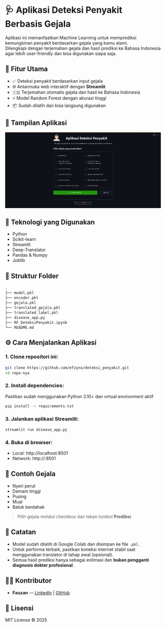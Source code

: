 
# 🩺 Aplikasi Deteksi Penyakit Berbasis Gejala

Aplikasi ini memanfaatkan Machine Learning untuk memprediksi kemungkinan penyakit berdasarkan gejala yang kamu alami.  
Dilengkapi dengan terjemahan gejala dan hasil prediksi ke Bahasa Indonesia agar lebih user-friendly dan bisa digunakan siapa saja.

## 🚀 Fitur Utama

- ✅ Deteksi penyakit berdasarkan input gejala
- 🌐 Antarmuka web interaktif dengan **Streamlit**
- 🇮🇩 Terjemahan otomatis gejala dan hasil ke Bahasa Indonesia
- ⚡ Model Random Forest dengan akurasi tinggi
- 📦 Sudah dilatih dan bisa langsung digunakan

## 📸 Tampilan Aplikasi

![demo-app](https://raw.githubusercontent.com/efzynx/deteksi_penyakit/refs/heads/main/src/preview.jpg)

## 🧠 Teknologi yang Digunakan

- Python
- Scikit-learn
- Streamlit
- Deep-Translator
- Pandas & Numpy
- Joblib

## 📁 Struktur Folder

```
.
├── model.pkl
├── encoder.pkl
├── gejala.pkl
├── translated_gejala.pkl
├── translated_label.pkl
├── disease_app.py
├── RF_DeteksiPenyakit.ipynb
└── README.md
```

## ⚙️ Cara Menjalankan Aplikasi

### 1. Clone repositori ini:

```bash
git clone https://github.com/efzynx/deteksi_penyakit.git
cd repo-nya
```

### 2. Install dependencies:

Pastikan sudah menggunakan Python 3.10+ dan virtual environment aktif

```bash
pip install -r requirements.txt
```

### 3. Jalankan aplikasi Streamlit:

```bash
streamlit run disease_app.py
```

### 4. Buka di browser:
- Local: http://localhost:8501
- Network: http://<ip-lokal-kamu>:8501

## 🧪 Contoh Gejala

- Nyeri perut
- Demam tinggi
- Pusing
- Mual
- Batuk berdahak

> Pilih gejala melalui checkbox dan tekan tombol **Prediksi**.

## 📌 Catatan

- Model sudah dilatih di Google Colab dan disimpan ke file `.pkl`.
- Untuk performa terbaik, pastikan koneksi internet stabil saat menggunakan translator di tahap awal (opsional).
- Semua hasil prediksi hanya sebagai estimasi dan **bukan pengganti diagnosis dokter profesional**.

## 🧑‍💻 Kontributor

- **Fauzan** — [LinkedIn](https://linkedin.com/in/efzyn) | [GitHub](https://github.com/efzynx)

## 📜 Lisensi

MIT License © 2025
